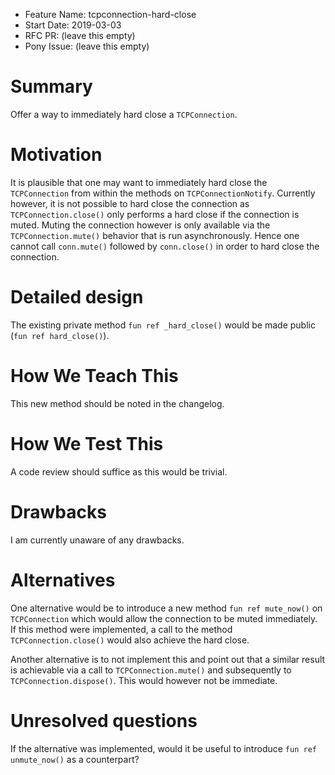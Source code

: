 - Feature Name: tcpconnection-hard-close
- Start Date: 2019-03-03
- RFC PR: (leave this empty)
- Pony Issue: (leave this empty)

# Summary

Offer a way to immediately hard close a `TCPConnection`.

# Motivation

It is plausible that one may want to immediately hard close the `TCPConnection`
from within the methods on `TCPConnectionNotify`. Currently however, it is not
possible to hard close the connection as `TCPConnection.close()` only performs a
hard close if the connection is muted. Muting the connection however is only
available via the `TCPConnection.mute()` behavior that is run asynchronously.
Hence one cannot call `conn.mute()` followed by `conn.close()` in order to hard
close the connection.

# Detailed design

The existing private method `fun ref _hard_close()` would be made public (`fun
ref hard_close()`).

# How We Teach This

This new method should be noted in the changelog.

# How We Test This

A code review should suffice as this would be trivial.

# Drawbacks

I am currently unaware of any drawbacks.

# Alternatives

One alternative would be to introduce a new method `fun ref mute_now()` on
`TCPConnection` which would allow the connection to be muted immediately. If
this method were implemented, a call to the method `TCPConnection.close()` would
also achieve the hard close.

Another alternative is to not implement this and point out that a similar result
is achievable via a call to `TCPConnection.mute()` and subsequently to
`TCPConnection.dispose()`. This would however not be immediate.

# Unresolved questions

If the alternative was implemented, would it be useful to introduce `fun ref
unmute_now()` as a counterpart?
